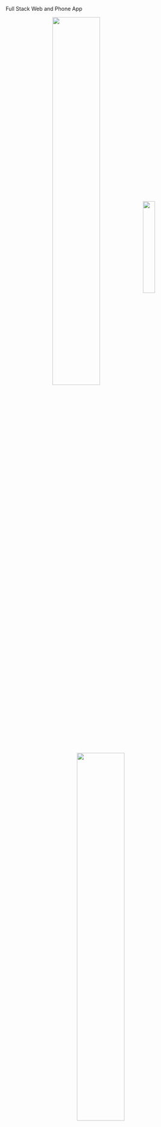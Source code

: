 Full Stack Web and Phone App


<p align="center">
<img align="center" src="https://user-images.githubusercontent.com/107604928/193137317-e7d18bb6-730e-4e95-81ee-7087c4ce3427.PNG" width=50% height=50% >
<img align="center" src="https://user-images.githubusercontent.com/107604928/193130916-54261ca7-2ed2-4df0-bcd1-a85bb8facdf4.jpeg" width=25% height=25% >
 <img align="center" src="https://user-images.githubusercontent.com/107604928/193137476-fcc9a91e-2ba7-41f7-8ac4-1673e14d33a6.PNG" width=50% height=50% >
</p>



